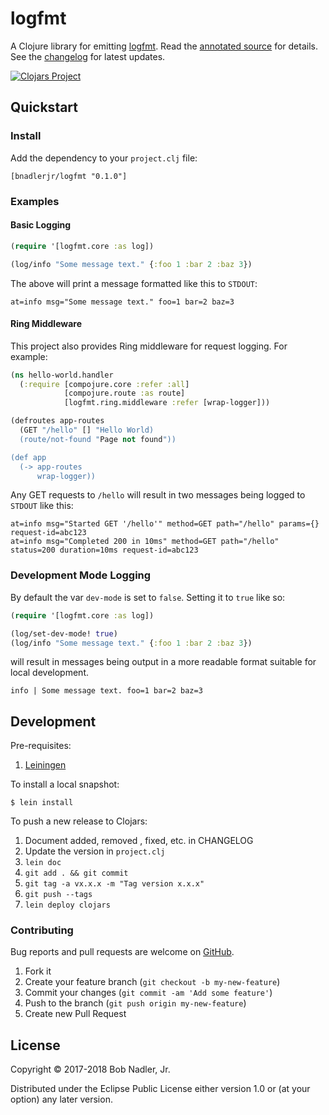 # logfmt

A Clojure library for emitting [logfmt](https://brandur.org/logfmt). Read the
[annotated source](http://bobnadler.com/logfmt/) for details. See the
[changelog](https://github.com/bnadlerjr/logfmt/blob/master/CHANGELOG.md) for
latest updates.

[![Clojars Project](https://img.shields.io/clojars/v/bnadlerjr/logfmt.svg)](https://clojars.org/bnadlerjr/logfmt)

## Quickstart
### Install
Add the dependency to your `project.clj` file:

```
[bnadlerjr/logfmt "0.1.0"]
```

### Examples
#### Basic Logging

```clojure
(require '[logfmt.core :as log])

(log/info "Some message text." {:foo 1 :bar 2 :baz 3})
```

The above will print a message formatted like this to `STDOUT`:

```
at=info msg="Some message text." foo=1 bar=2 baz=3
```

#### Ring Middleware
This project also provides Ring middleware for request logging. For example:

```clojure
(ns hello-world.handler
  (:require [compojure.core :refer :all]
            [compojure.route :as route]
            [logfmt.ring.middleware :refer [wrap-logger]))

(defroutes app-routes
  (GET "/hello" [] "Hello World)
  (route/not-found "Page not found"))

(def app
  (-> app-routes
      wrap-logger))
```

Any GET requests to `/hello` will result in two messages being logged to `STDOUT`
like this:

```
at=info msg="Started GET '/hello'" method=GET path="/hello" params={} request-id=abc123
at=info msg="Completed 200 in 10ms" method=GET path="/hello" status=200 duration=10ms request-id=abc123
```

### Development Mode Logging
By default the var `dev-mode` is set to `false`. Setting it to `true` like so:

```clojure
(require '[logfmt.core :as log])

(log/set-dev-mode! true)
(log/info "Some message text." {:foo 1 :bar 2 :baz 3})
```

will result in messages being output in a more readable format suitable for
local development.

```
info | Some message text. foo=1 bar=2 baz=3
```

## Development
Pre-requisites:

1. [Leiningen](https://leiningen.org/)

To install a local snapshot:

```
$ lein install
```

To push a new release to Clojars:

1. Document added, removed , fixed, etc. in CHANGELOG
1. Update the version in `project.clj`
1. `lein doc`
1. `git add . && git commit`
1. `git tag -a vx.x.x -m "Tag version x.x.x"`
1. `git push --tags`
1. `lein deploy clojars`

### Contributing
Bug reports and pull requests are welcome on [GitHub](https://github.com/bnadlerjr/logfmt).

1. Fork it
1. Create your feature branch (`git checkout -b my-new-feature`)
1. Commit your changes (`git commit -am 'Add some feature'`)
1. Push to the branch (`git push origin my-new-feature`)
1. Create new Pull Request

## License

Copyright © 2017-2018 Bob Nadler, Jr.

Distributed under the Eclipse Public License either version 1.0 or (at
your option) any later version.
